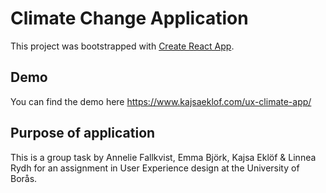 # Climate Change Application

This project was bootstrapped with [Create React App](https://github.com/facebook/create-react-app).

## Demo

You can find the demo here
https://www.kajsaeklof.com/ux-climate-app/

## Purpose of application

This is a group task by Annelie Fallkvist, Emma Björk, Kajsa Eklöf & Linnea Rydh for an assignment in User Experience design at the University of Borås.
